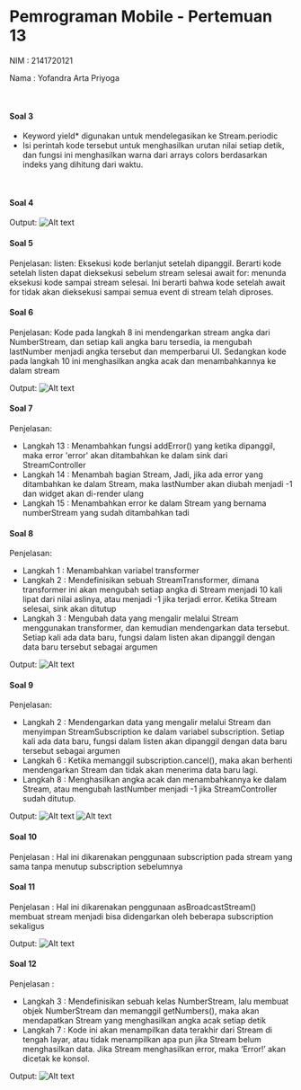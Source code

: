# Pemrograman Mobile - Pertemuan 13

NIM : 2141720121

Nama : Yofandra Arta Priyoga

<br>

#### Soal 3
* Keyword yield* digunakan untuk mendelegasikan ke Stream.periodic
* Isi perintah kode tersebut untuk menghasilkan urutan nilai setiap detik, dan fungsi ini menghasilkan warna dari arrays colors berdasarkan indeks yang dihitung dari waktu.
<br>

#### Soal 4
Output: 
![Alt text](docs/soal4.gif)
<br>

#### Soal 5
Penjelasan:
listen: Eksekusi kode berlanjut setelah dipanggil. Berarti kode setelah listen dapat dieksekusi sebelum stream selesai
await for: menunda eksekusi kode sampai stream selesai. Ini berarti bahwa kode setelah await for tidak akan dieksekusi sampai semua event di stream telah diproses.

#### Soal 6
Penjelasan:
Kode pada langkah 8 ini mendengarkan stream angka dari NumberStream, dan setiap kali angka baru tersedia, ia mengubah lastNumber menjadi angka tersebut dan memperbarui UI. Sedangkan kode pada langkah 10 ini menghasilkan angka acak dan menambahkannya ke dalam stream

Output:
![Alt text](docs/soal6.gif)
<br>

#### Soal 7
Penjelasan:
* Langkah 13 : Menambahkan fungsi addError() yang ketika dipanggil, maka error 'error' akan ditambahkan ke dalam sink dari StreamController
* Langkah 14 : Menambah bagian Stream, Jadi, jika ada error yang ditambahkan ke dalam Stream, maka lastNumber akan diubah menjadi -1 dan widget akan di-render ulang
* Langkah 15 : Menambahkan error ke dalam Stream yang bernama numberStream yang sudah ditambahkan tadi

#### Soal 8
Penjelasan:
* Langkah 1 : Menambahkan variabel transformer
* Langkah 2 : Mendefinisikan sebuah StreamTransformer, dimana transformer ini akan mengubah setiap angka di Stream menjadi 10 kali lipat dari nilai aslinya, atau menjadi -1 jika terjadi error. Ketika Stream selesai, sink akan ditutup
* Langkah 3 : Mengubah data yang mengalir melalui Stream menggunakan transformer, dan kemudian mendengarkan data tersebut. Setiap kali ada data baru, fungsi dalam listen akan dipanggil dengan data baru tersebut sebagai argumen

Output:
![Alt text](docs/soal8.gif)
<br>

#### Soal 9
Penjelasan:
* Langkah 2 : Mendengarkan data yang mengalir melalui Stream dan menyimpan StreamSubscription ke dalam variabel subscription. Setiap kali ada data baru, fungsi dalam listen akan dipanggil dengan data baru tersebut sebagai argumen
* Langkah 6 : Ketika memanggil subscription.cancel(), maka akan berhenti mendengarkan Stream dan tidak akan menerima data baru lagi.
* Langkah 8 : Menghasilkan angka acak dan menambahkannya ke dalam Stream, atau mengubah lastNumber menjadi -1 jika StreamController sudah ditutup.

Output:
![Alt text](docs/soal9.gif)
![Alt text](docs/soal9.png)
<br>

#### Soal 10
Penjelasan : Hal ini dikarenakan penggunaan subscription pada stream yang sama tanpa menutup subscription sebelumnya
<br>

#### Soal 11
Penjelasan : Hal ini dikarenakan penggunaan asBroadcastStream() membuat stream menjadi bisa didengarkan oleh beberapa subscription sekaligus

Output:
![Alt text](docs/soal11.gif)
<br>


#### Soal 12
Penjelasan : 
* Langkah 3 : Mendefinisikan sebuah kelas NumberStream, lalu membuat objek NumberStream dan memanggil getNumbers(), maka akan mendapatkan Stream yang menghasilkan angka acak setiap detik
* Langkah 7 : Kode ini akan menampilkan data terakhir dari Stream di tengah layar, atau tidak menampilkan apa pun jika Stream belum menghasilkan data. Jika Stream menghasilkan error, maka ‘Error!’ akan dicetak ke konsol. 

Output:
![Alt text](docs/soal12.gif)
<br>